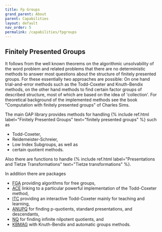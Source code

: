 ```yaml
---
title: Fp Groups
grand_parent: About
parent: Capabilities
layout: default
nav_order: 5
permalink: /capabilities/fpgroups
---
```

## Finitely Presented Groups

It follows from the well known theorems on the algorithmic unsolvability
of the word problem and related problems that there are no deterministic
methods to answer most questions about the structure of finitely
presented groups. For these essentially two approaches are possible:
On one hand trial-and-error methods such as the Todd-Coxeter and
Knuth-Bendix methods, on the other hand methods to find certain factor
groups of described structure, most of which are based on the idea of
'collection'. For theoretical background of the implemented methods see
the book "Computation with finitely presented groups" of Charles Sims.

The main GAP library provides methods for handling
{% include ref.html label="Finitely Presented Groups" text="finitely presented groups" %} such as
- Todd-Coxeter,
- Reidemeister-Schreier,
- Low Index Subgroups, as well as
- certain quotient methods.

Also there are functions to handle
{% include ref.html label="Presentations and Tietze Transformations" text="Tietze transformations" %}.

In addition there are packages

- [FGA](http://www.icm.tu-bs.de/ag_algebra/software/FGA/) providing algorithms for
  free groups,
- [ACE](https://gap-packages.github.io/ace) linking to a particular
  powerful implementation of the Todd-Coxeter method,
- [ITC](https://gap-packages.github.io/itc/) providing an interactive
  Todd-Coxeter mainly for teaching and learning,
- [ANUPQ](https://gap-packages.github.io/anupq/) for finding
  p-quotients, standard presentations, and descendants,
- [NQ](https://gap-packages.github.io/nq/) for finding infinite
  nilpotent quotients, and
- [KBMAG](https://gap-packages.github.io/kbmag) with Knuth-Bendix
  and automatic groups methods.

